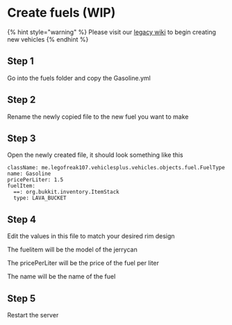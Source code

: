 # Create fuels \(WIP\)

{% hint style="warning" %}
Please visit our [legacy wiki](https://github.com/VolmitSoftware/VehiclesPlus/wiki) to begin creating new vehicles
{% endhint %}

## Step 1

Go into the fuels folder and copy the Gasoline.yml

## Step 2

Rename the newly copied file to the new fuel you want to make

## Step 3

Open the newly created file, it should look something like this

```text
className: me.legofreak107.vehiclesplus.vehicles.objects.fuel.FuelType
name: Gasoline
pricePerLiter: 1.5
fuelItem:
  ==: org.bukkit.inventory.ItemStack
  type: LAVA_BUCKET
```

## Step 4

Edit the values in this file to match your desired rim design

The fuelitem will be the model of the jerrycan

The pricePerLiter will be the price of the fuel per liter

The name will be the name of the fuel

## Step 5

Restart the server



